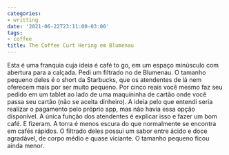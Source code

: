 ```yaml
---
categories:
- writting
date: '2021-06-22T23:11:00-03:00'
tags:
- coffee
title: The Coffee Curt Hering em Blumenau
---
```


Esta é uma franquia cuja ideia é café to go, em um espaço minúsculo com abertura para a calçada. Pedi um filtrado no de Blumenau. O tamanho pequeno deles é o short da Starbucks, que os atendentes de lá nem oferecem mais por ser muito pequeno. Por cinco reais você mesmo faz seu pedido em um tablet ao lado de uma maquininha de cartão onde você passa seu cartão (não se aceita dinheiro). A ideia pelo que entendi seria realizar o pagamento pelo próprio app, mas não havia essa opção disponível. A única função dos atendentes é explicar isso e fazer um bom café. E fizeram. A torra é menos escura do que normalmente se encontra em cafés rápidos. O filtrado deles possui um sabor entre ácido e doce agradável, de corpo médio e quase viciante. O tamanho pequeno ficou ainda menor.